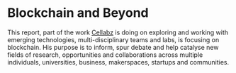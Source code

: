 # Blockchain and Beyond

This report, part of the work [Cellabz](http://www.cellabz.com) is doing on exploring and working with emerging technologies, multi-disciplinary teams and labs, is focusing on blockchain. His purpose is to inform, spur debate and help catalyse new fields of research, opportunities and collaborations across multiple individuals, universities, business, makerspaces, startups and communities.
